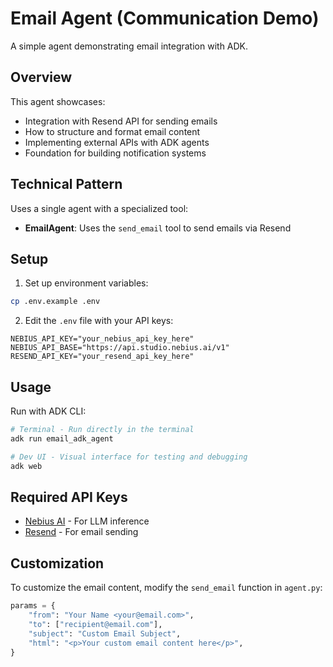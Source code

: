 # Email Agent (Communication Demo)

A simple agent demonstrating email integration with ADK.

## Overview

This agent showcases:
- Integration with Resend API for sending emails
- How to structure and format email content
- Implementing external APIs with ADK agents
- Foundation for building notification systems

## Technical Pattern

Uses a single agent with a specialized tool:
- **EmailAgent**: Uses the `send_email` tool to send emails via Resend

## Setup

1. Set up environment variables:
```bash
cp .env.example .env
```

2. Edit the `.env` file with your API keys:
```
NEBIUS_API_KEY="your_nebius_api_key_here"
NEBIUS_API_BASE="https://api.studio.nebius.ai/v1"
RESEND_API_KEY="your_resend_api_key_here"
```

## Usage

Run with ADK CLI:
```bash
# Terminal - Run directly in the terminal
adk run email_adk_agent

# Dev UI - Visual interface for testing and debugging
adk web
```

## Required API Keys

- [Nebius AI](https://dub.sh/AIStudio) - For LLM inference
- [Resend](https://resend.com/) - For email sending

## Customization

To customize the email content, modify the `send_email` function in `agent.py`:

```python
params = {
    "from": "Your Name <your@email.com>",
    "to": ["recipient@email.com"],
    "subject": "Custom Email Subject",
    "html": "<p>Your custom email content here</p>",
}
``` 